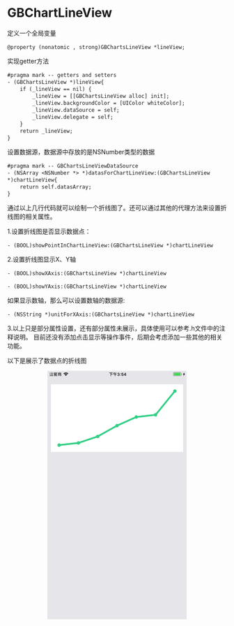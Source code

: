 # GBChartLineView

定义一个全局变量
```
@property (nonatomic , strong)GBChartsLineView *lineView;
```

实现getter方法
```
#pragma mark -- getters and setters
- (GBChartsLineView *)lineView{
    if (_lineView == nil) {
        _lineView = [[GBChartsLineView alloc] init];
        _lineView.backgroundColor = [UIColor whiteColor];
        _lineView.dataSource = self;
        _lineView.delegate = self;
    }
    return _lineView;
}
```

设置数据源，数据源中存放的是NSNumber类型的数据
```
#pragma mark -- GBChartsLineViewDataSource
- (NSArray <NSNumber *> *)datasForChartLineView:(GBChartsLineView *)chartLineView{
    return self.datasArray;
}
```
通过以上几行代码就可以绘制一个折线图了。还可以通过其他的代理方法来设置折线图的相关属性。

1.设置折线图是否显示数据点：
```
- (BOOL)showPointInChartLineView:(GBChartsLineView *)chartLineView
```

2.设置折线图显示X、Y轴
```
- (BOOL)showXAxis:(GBChartsLineView *)chartLineView
```
```
- (BOOL)showYAxis:(GBChartsLineView *)chartLineView
```

如果显示数轴，那么可以设置数轴的数据源:
```
- (NSString *)unitForXAxis:(GBChartsLineView *)chartLineView
```

3.以上只是部分属性设置，还有部分属性未展示，具体使用可以参考.h文件中的注释说明。
目前还没有添加点击显示等操作事件，后期会考虑添加一些其他的相关功能。

以下是展示了数据点的折线图
<div align=center><img width="320" src="https://github.com/olderMonster/GBChartLineView/blob/master/ScreenShot/Simulator%20Screen%20Shot%20-%20iPhone%206s%20Plus%20-%202018-03-06%20at%2015.54.04.png"/></div>

